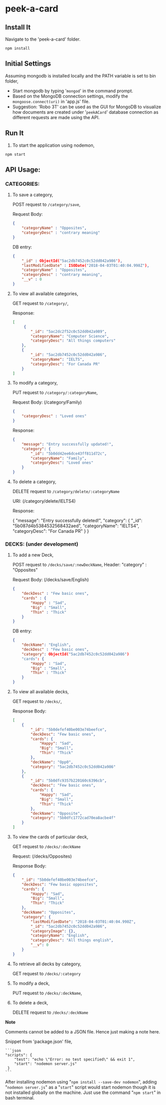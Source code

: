 # peek-a-card

## Install It
Navigate to the 'peek-a-card' folder.
```
npm install
```
## Initial Settings
Assuming mongodb is installed locally and the PATH variable is set to bin folder,
- Start mongodb by typing '`mongod`' in the command prompt.
- Based on the MongoDB connection settings, modify the `mongoose.connect(uri)` in 'app.js' file.
- Suggestion: 'Robo 3T' can be used as the GUI for MongoDB to visualize how documents are created under '`peekACard`' database connection as different requests are made using the API.

## Run It
1. To start the application using nodemon,
```
npm start
```

## API Usage:

### CATEGORIES:

1. To save a category,

    POST request to `/category/save`,

    Request Body:

    ```json
    {
    	"categoryName" : "Opposites",
    	"categoryDesc" : "contrary meaning"
    }
    ```

    DB entry:

    ```json
    {
        "_id" : ObjectId("5ac2db7452c0c52dd042a986"),
        "lastModifiedDate" : ISODate("2018-04-03T01:40:04.998Z"),
        "categoryName" : "Opposites",
        "categoryDesc" : "contrary meaning",
        "__v" : 0
    }
    ```

2. To view all available categories,

    GET request to `/category/`,
    
    Response:

    ```json
    [
         {
            "_id": "5ac2dc2f52c0c52dd042a989",
            "categoryName": "Computer Science",
            "categoryDesc": "All things computers"
        },
        {
            "_id": "5ac2db7452c0c52dd042a986",
            "categoryName": "IELTS",
            "categoryDesc": "For Canada PR"
        }
    ]
    ```

3. To modify a category,

    PUT request to `/category/:categoryName`,

    Request Body: (/category/Family)

    ```json
    {
    	"categoryDesc" : "Loved ones"
    }
    ```

    Response:

    ```json
    {
        "message": "Entry successfully updated!",
        "category": {
            "_id": "5b0dd42ee6dce43ff811d72c",
            "categoryName": "Family",
            "categoryDesc": "Loved ones"
        }
    }
    ```

4. To delete a category,

    DELETE request to `/category/delete/:categoryName`

    URI: (/category/delete/IELTS4)

    Response:

    {
        "message": "Entry successfully deleted!",
        "category": {
            "_id": "5b087d4b5384532568432aed",
            "categoryName": "IELTS4",
            "categoryDesc": "For Canada PR"
        }
    }

### DECKS: (under development)

1. To add a new Deck,

    POST request to `/decks/save/:newDeckName`,
    Header: "category" : "Opposites"

    Request Body: (/decks/save/English)

    ```json
    {
        "deckDesc" : "Few basic ones",
    	"cards" : {
    		"Happy" : "Sad",
    		"Big" : "Small",
    		"Thin" : "Thick"
    	}
    }
    ```

    DB entry: 

    ```json
    {
        "deckName": "English",
        "deckDesc" : "Few basic ones",
        "category": ObjectId("5ac2db7452c0c52dd042a986")
        "cards": {
    		"Happy" : "Sad",
    		"Big" : "Small",
    		"Thin" : "Thick"
        }
    }
    ```


2. To view all available decks,

    GET request to `/decks/`,

    Response Body:

    ```json
    [
        {
            "_id": "5b0defef40be003e74beefce",
            "deckDesc": "Few basic ones",
            "cards": {
                "Happy": "Sad",
                "Big": "Small",
                "Thin": "Thick"
            },
            "deckName": "Opp0",
            "category": "5ac2db7452c0c52dd042a986"
        },
        {
            "_id": "5b0dfc9357b220160c6396cb",
            "deckDesc": "Few basic ones",
            "cards": {
                "Happy": "Sad",
                "Big": "Small",
                "Thin": "Thick"
            },
            "deckName": "Opposite",
            "category": "5b0dfc1772cad70ea8acbe4f"
        }
    ]
    ```

3. To view the cards of  particular deck, 

    GET request to `/decks/:deckName`

    Request: (/decks/Opposites)

    Response Body:

    ```json
    {
        "_id": "5b0defef40be003e74beefce",
        "deckDesc": "Few basic opposites",
        "cards": {
            "Happy": "Sad",
            "Big": "Small",
            "Thin": "Thick"
        },
        "deckName": "Opposites",
        "category": {
            "lastModifiedDate": "2018-04-03T01:40:04.998Z",
            "_id": "5ac2db7452c0c52dd042a986",
            "categoryImage": {},
            "categoryName": "English",
            "categoryDesc": "All things english",
            "__v": 0
        }
    }
    ```

4. To retrieve all decks by category,

    GET request to `/decks/:category`

5. To modify a deck,

    PUT request to `/decks/:deckName`,

6. To delete a deck,

    DELETE request to `/decks/:deckName`

**Note**

Comments cannot be added to a JSON file. Hence just making a note here.

Snippet from 'package.json' file,

    ```json
    "scripts": {
        "test": "echo \"Error: no test specified\" && exit 1",
        "start": "nodemon server.js"
     }
    ```

After installing nodemon using "`npm install --save-dev nodemon`", adding "`nodemon server.js`" as a "`start`" script would start nodemon though it is not installed globally on the machine. Just use the command "`npm start`" in bash terminal.
